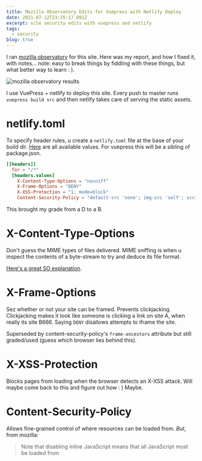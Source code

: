 ```yaml
---
title: Mozilla Observatory Edits for Vuepress with Netlify Deploy
date: 2021-07-12T23:25:17.891Z
excerpt: site security edits with vuepress and netlify
tags:
  - security
blog: true
---
```

I ran [mozilla observatory]() for this site. Here was my report, and how I fixed it, with notes... note: easy to break things by fiddling with these things, but what better way to learn : ).

![mozilla observatory results](https://res.cloudinary.com/cloudimgts/image/upload/v1626132528/Screen_Shot_2021-07-12_at_7.25.51_PM_l3dnhy.png)

I use VuePress + netlify to deploy this site. Every push to master runs `vuepress build src` and then netlify takes care of serving the static assets.

# netlify.toml

To specify header rules, u create a `netlify.toml` file at the base of your build dir. [Here](https://gist.github.com/DavidWells/43884f15aed7e4dcb3a6dad06430b756) are all available values. For vuepress this will be a sibling of package.json.

```toml
[[headers]]
  for = "/*"
  [headers.values]
    X-Content-Type-Options = "nosniff"
    X-Frame-Options = "DENY"
    X-XSS-Protection = "1; mode=block"
    Content-Security-Policy = "default-src 'none'; img-src 'self'; script-src 'self'; style-src 'self'"
```

This brought my grade from a D to a B.

# X-Content-Type-Options

Don't guess the MIME types of files delivered. MIME sniffing is when u inspect the contents of a byte-stream to try and deduce its file format.

[Here's a great SO explanation](https://stackoverflow.com/a/37201425/6837445).

# X-Frame-Options

Sez whether or not your site can be framed. Prevents clickjacking. Clickjacking makes it look like someone is clicking a link on site A, when really its site B666. Saying `DENY` disallows attempts to iframe the site.

Superseded by content-security-policy's `frame-ancestors` attribute but still graded/used (guess which browser lies behind this).

# X-XSS-Protection

Blocks pages from loading when the browser detects an X-XSS attack. Will maybe come back to this and figure out how : ) Maybe.

# Content-Security-Policy

Allows fine-grained control of where resources can be loaded from.
*But*, from mozilla:

> Note that disabling inline JavaScript means that all JavaScript must be loaded from <script> src tags . Event handlers such as onclick used directly on a tag will fail to work, as will JavaScript inside <script> tags but not loaded via src. Furthermore, inline stylesheets using either <style> tags or the style attribute will also fail to load. As such, care must be taken when designing sites so that CSP becomes easier to implement.

# notes on CSP:

I got an A+!, but:

It disallowed youtube, tweets, and images from cloudinary to be embedded, stripped my css, and broke service worker. This was all tellingly detailed in the console:

![](https://res.cloudinary.com/cloudimgts/image/upload/v1626135379/Screen_Shot_2021-07-12_at_8.16.15_PM_ttiivc.png)

I actually liked the stripped down version of the CSS, the service worker was just a VuePress out of the box thing, and to fix the other issues, you just specify trusted domains like so:

```
img-src media.com # for any site '*'
```

I also had the netlify CMS script inlined:

```js
if (window.netlifyIdentity) {
   window.netlifyIdentity.on("init", user => {
     if (!user) {
       window.netlifyIdentity.on("login", () => {
         document.location.href = "/admin/";
       });
     }
   });
 }
```

This was the final CSP:

```
Content-Security-Policy = "default-src 'none'; img-src *; script-src identity.netlify.com https://unpkg.com/netlify-cms@%5E2.0.0/dist/netlify-cms.js; style-src 'self'"
```

: )
